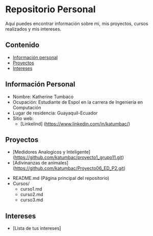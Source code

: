 # Repositorio Personal

Aquí puedes encontrar información sobre mí, mis proyectos, cursos realizados y mis intereses.

## Contenido

* [Información personal](#información-personal)
* [Proyectos](#proyectos)
* [Intereses](#intereses)

## Información Personal

* Nombre: Katherine Tumbaco
* Ocupación: Estudiante de Espol en la carrera de Ingeniería en Computación
* Lugar de residencia: Guayaquil-Ecuador
* Sitio web: 
  * [Linkelind] (https://www.linkedin.com/in/katumbac/)
  
## Proyectos
* [Medidores Analogicos y Inteligente] (https://github.com/katumbac/proyecto1_grupo11.git)
* [Adivinanzas de animales] (https://github.com/katumbac/Proyecto06_ED_P2.git)
- README.md (Página principal del repositorio)
- Cursos/
  - curso1.md
  - curso2.md
  - curso3.md  
## Intereses

* [Lista de tus intereses]

